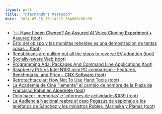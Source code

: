```yaml
---
layout: post
title:  "@fernand0's Mastodon"
date:  2024-05-15 16:14:12.384000+00:00
---
```

*  [‘;-- Have I been Clwned? An Assured AI Voice Cloning Experiment • Assured ](https://assured.co.uk/2024/have-i-been-clwned-an-assured-ai-voice-cloning-experiment) ([toot](https://mastodon.social/@fernand0/112445990658461063))
*  [Esto del obispo y las monjitas rebeldes es una demostración de tantas cosas .. ](https://mastodon.social/@fernand0/112445880959536452) ([toot](https://mastodon.social/@fernand0/112445880959536452))
*  [Republicans are pulling out all the stops to reverse EV adoption ](https://www.theverge.com/2024/5/6/24150041/ev-epa-clean-air-emissions-lawsuit-republicans-tax-credi) ([toot](https://mastodon.social/@fernand0/112445880131255900))
*  [Socially-aware Web ](https://csarven.ca/presentations/socially-aware-we) ([toot](https://mastodon.social/@fernand0/112445651315905276))
*  [Programming Ada: Packages And Command Line Applications ](https://hackaday.com/2024/05/01/programming-ada-packages-and-command-line-applications) ([toot](https://mastodon.social/@fernand0/112445353726278162))
*  [Raspberry Pi 5 vs Intel N100 mini PC comparison - Features, Benchmarks, and Price - CNX Software ](https://www.cnx-software.com/2024/04/29/raspberry-pi-5-intel-n100-mini-pc-comparison-features-benchmarks-price) ([toot](https://mastodon.social/@fernand0/112445043326563718))
*  [Retrotechtacular: How Not To Use Hand Tools ](https://hackaday.com/2024/05/06/retrotechtacular-how-not-to-use-hand-tools) ([toot](https://mastodon.social/@fernand0/112444832683288299))
*  [La Academia de Cine "lamenta" el cambio de nombre de la Plaza de Francisco Rabal en Alpedrete ](https://www.telemadrid.es/noticias/madrid/La-Academia-de-Cine-lamenta-el-cambio-de-nombre-de-la-Plaza-de-Francisco-Rabal-en-Alpedrete-0-2667633263--20240507071459.htm) ([toot](https://mastodon.social/@fernand0/112444610060005848))
*  [Odio hacer &#39;memorias&#39; e &#39;informes de actividades&#39 ](https://mastodon.social/@fernand0/112444533506829356) ([toot](https://mastodon.social/@fernand0/112444533506829356))
*  [La Audiencia Nacional reabre el caso Pegasus de espionaje a los teléfonos de Sánchez y los ministros Robles, Marlaska y Planas  ](https://www.20minutos.es/noticia/5238851/0/avance-espionaje-pegasus-audiencia-nacional-reabre-caso-espionaje-con-pegasus-recibir-datos-francia/) ([toot](https://mastodon.social/@fernand0/112444335651430096))
